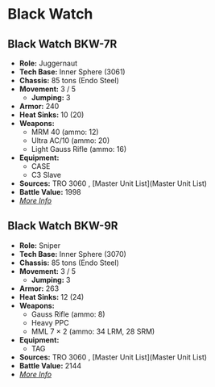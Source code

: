 # Black Watch 

## Black Watch BKW-7R 

- **Role:** Juggernaut 
- **Tech Base:** Inner Sphere (3061) 
- **Chassis:** 85 tons (Endo Steel) 
- **Movement:** 3 / 5 
  - **Jumping:** 3 
- **Armor:** 240 
- **Heat Sinks:** 10 (20) 
- **Weapons:** 
  - MRM 40 (ammo: 12) 
  - Ultra AC/10 (ammo: 20) 
  - Light Gauss Rifle (ammo: 16) 
- **Equipment:** 
  - CASE 
  - C3 Slave 
- **Sources:** TRO 3060 , [Master Unit List](Master Unit List) 
- **Battle Value:** 1998 
- [*More Info*](black_watch/black_watch_bkw-7r.md) 

## Black Watch BKW-9R 

- **Role:** Sniper 
- **Tech Base:** Inner Sphere (3070) 
- **Chassis:** 85 tons (Endo Steel) 
- **Movement:** 3 / 5 
  - **Jumping:** 3 
- **Armor:** 263 
- **Heat Sinks:** 12 (24) 
- **Weapons:** 
  - Gauss Rifle (ammo: 8) 
  - Heavy PPC 
  - MML 7 × 2 (ammo: 34 LRM, 28 SRM) 
- **Equipment:** 
  - TAG 
- **Sources:** TRO 3060 , [Master Unit List](Master Unit List) 
- **Battle Value:** 2144 
- [*More Info*](black_watch/black_watch_bkw-9r.md) 

